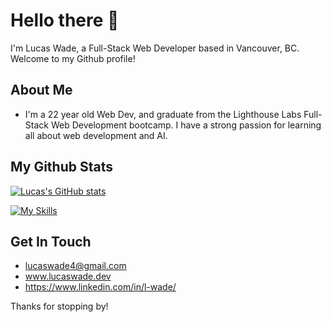 # Hello there 👋

I'm Lucas Wade, a Full-Stack Web Developer based in Vancouver, BC. Welcome to my Github profile!

## About Me

- I'm a 22 year old Web Dev, and graduate from the Lighthouse Labs Full-Stack Web Development bootcamp. I have a strong passion for learning all about web development and AI.

## My Github Stats

[![Lucas's GitHub stats](https://github-readme-stats.vercel.app/api?username=lucasw4)](https://github.com/anuraghazra/github-readme-stats)

[![My Skills](https://skillicons.dev/icons?i=js,html,css,express,react,nodejs,nextjs,postgres,bootstrap)](https://skillicons.dev)

## Get In Touch

- lucaswade4@gmail.com
- www.lucaswade.dev
- https://www.linkedin.com/in/l-wade/

Thanks for stopping by!
